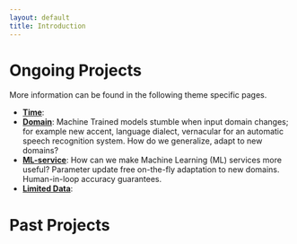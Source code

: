 ```yaml
---
layout: default
title: Introduction
---
```


# Ongoing Projects

More information can be found in the following theme specific pages.

* **[Time](./time.html)**:  
* **[Domain](./domain.html)**: Machine Trained models stumble when input domain changes; for example new accent, language dialect, vernacular for an automatic speech recognition system. How do we generalize, adapt to new domains? 
* **[ML-service](./mlservice.html)**: How can we make Machine Learning (ML) services more useful? Parameter update free on-the-fly adaptation to new domains. Human-in-loop accuracy guarantees. 
* **[Limited Data](./ldata.html)**:  

# Past Projects